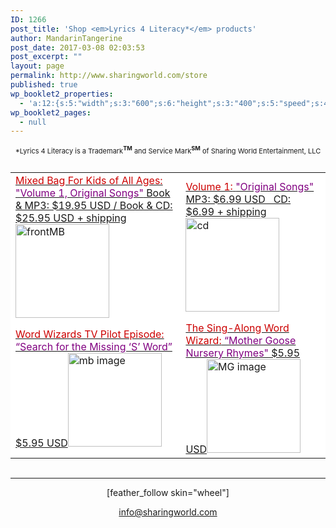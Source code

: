 ```yaml
---
ID: 1266
post_title: 'Shop <em>Lyrics 4 Literacy*</em> products'
author: MandarinTangerine
post_date: 2017-03-08 02:03:53
post_excerpt: ""
layout: page
permalink: http://www.sharingworld.com/store
published: true
wp_booklet2_properties:
  - 'a:12:{s:5:"width";s:3:"600";s:6:"height";s:3:"400";s:5:"speed";s:4:"1000";s:5:"delay";s:4:"5000";s:9:"direction";s:3:"LTR";s:14:"arrows_enabled";b:0;s:20:"page_numbers_enabled";b:1;s:14:"cover_behavior";s:4:"open";s:7:"padding";s:2:"10";s:18:"thumbnails_enabled";b:0;s:13:"popup_enabled";s:0:"";s:5:"theme";s:7:"default";}'
wp_booklet2_pages:
  - null
---
```

<p style="font-size: 11px; text-align: center;">*Lyrics 4 Literacy is a Trademark<span style="font-weight: bold;"><sup>TM</sup></span> and Service Mark<span style="font-weight: bold;"><sup>SM</sup></span> of Sharing World Entertainment, LLC</p>
<a href="http://www.sharingworld.com/cart" target="_blank"><img src="http://image.payloadz.com/images/btn-viewcart-b2.png" alt="" border="0" /></a>
<table style="margin-bottom: 0;">
<tbody>
<tr style="margin-bottom: 0;">
<td style="background-color: #fff; border: 0; margin: 0;"><a href="http://www.sharingworld.com/product/mixed-bag-for-kids"><span style="color: #c00; font-size: 16px;">Mixed Bag For Kids of All Ages:</span>
<span style="color: purple;">"Volume 1, Original Songs"</span>
Book &amp; MP3: $19.95 USD / Book &amp; CD: $25.95 USD + shipping</a><a href="http://www.sharingworld.com/product/mixed-bag-for-kids"><img class="aligncenter size-thumbnail wp-image-178" src="http://www.sharingworld.com/wp-content/uploads/2016/03/frontMB-150x150.jpg" alt="frontMB" width="150" height="150" /></a><a href="http://www.sharingworld.com/product/mixed-bag-for-kids"><img src="http://www.sharingworld.com/wp-content/uploads/2016/02/add-cart-e1464143165363.png" alt="" /></a></td>
<!--Vol 1-->
<td style="background-color: #ffffff; border: 0;"><a href="http://www.sharingworld.com/product/volume-1"><span style="color: #cc0000; font-size: 16px;">Volume 1:</span>
<span style="color: #800080;">"Original Songs"</span>
MP3: $6.99 USD   CD: $6.99 + shipping</a><a href="http://www.sharingworld.com/product/volume-1"><img class="aligncenter size-thumbnail wp-image-71" src="http://www.sharingworld.com/wp-content/uploads/2016/03/cd-150x150.jpg" alt="cd" width="150" height="150" /></a><a href="http://www.sharingworld.com/product/volume-1"><img src="http://www.sharingworld.com/wp-content/uploads/2016/02/add-cart-e1464143165363.png" alt="" /></a></td>
</tr>
<!--Word Wizards-->
<tr style="margin-bottom: 0;">
<td style="background-color: #ffffff; border: 0;"><a href="http://www.sharingworld.com/product/word-wizards-tv-pilot-episode-search-for-the-missing-s-word"><span style="color: #cc0000; font-size: 16px;">Word Wizards TV Pilot Episode:</span>
<span style="color: #800080;"> “Search for the Missing ‘S’ Word”</span>
$5.95 USD</a><a href="http://www.sharingworld.com/product/word-wizards-tv-pilot-episode-search-for-the-missing-s-word"><img class="aligncenter size-thumbnail wp-image-595" src="http://www.sharingworld.com/wp-content/uploads/2016/02/mb-image-150x150.jpg" alt="mb image" width="150" height="150" /></a><a href="http://www.sharingworld.com/product/word-wizards-tv-pilot-episode-search-for-the-missing-s-word" target="paypal"><img src="http://www.sharingworld.com/wp-content/uploads/2016/02/add-cart-e1464143165363.png" alt="" border="0" /></a></td>
<!--Sing Along-->
<td style="background-color: #ffffff; border: 0; margin: 0;"><a href="http://www.sharingworld.com/product/the-sing-along-word-wizard-mother-goose-nursery-rhymes"><span style="color: #cc0000; font-size: 16px;">The Sing-Along Word Wizard:</span>
<span style="color: #800080;"> “Mother Goose Nursery Rhymes"</span>
$5.95 USD</a><a href="http://www.sharingworld.com/product/the-sing-along-word-wizard-mother-goose-nursery-rhymes"><img class="aligncenter size-thumbnail wp-image-593" src="http://www.sharingworld.com/wp-content/uploads/2016/02/MG-image-150x150.jpg" alt="MG image" width="150" height="150" /></a><a href="http://www.sharingworld.com/product/the-sing-along-word-wizard-mother-goose-nursery-rhymes" target="paypal"><img src="http://www.sharingworld.com/wp-content/uploads/2016/02/add-cart-e1464143165363.png" alt="" border="0" /></a></td>
</tr>
</tbody>
</table>
&nbsp;

<hr />
<p style="text-align: center;">

</p>
<p style="text-align: center;">[feather_follow skin="wheel"]</p>
<p style="text-align: center;"><a href="mailto:info@sharingworld.com">info@sharingworld.com</a></p>